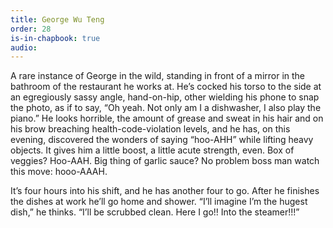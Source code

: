 ```yaml
---
title: George Wu Teng
order: 28
is-in-chapbook: true
audio: 
---
```

A rare instance of George in the wild, standing in front of a mirror in the bathroom of the restaurant he works at. He’s cocked his torso to the side at an egregiously sassy angle, hand-on-hip, other wielding his phone to snap the photo, as if to say, “Oh yeah. Not only am I a dishwasher, I also play the piano.” He looks horrible, the amount of grease and sweat in his hair and on his brow breaching health-code-violation levels, and he has, on this evening, discovered the wonders of saying “hoo-AHH” while lifting heavy objects. It gives him a little boost, a little acute strength, even. Box of veggies? Hoo-AAH. Big thing of garlic sauce? No problem boss man watch this move: hooo-AAAH.

It’s four hours into his shift, and he has another four to go. After he finishes the dishes at work he’ll go home and shower. “I’ll imagine I’m the hugest dish,” he thinks. “I’ll be scrubbed clean. Here I go!! Into the steamer!!!”
